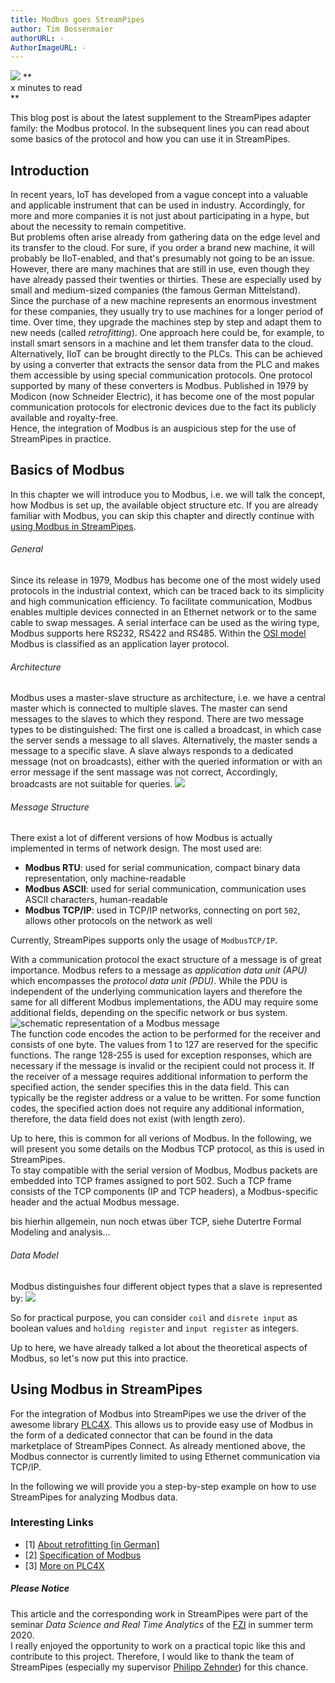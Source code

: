 ```yaml
---
title: Modbus goes StreamPipes
author: Tim Bossenmaier
authorURL: -
AuthorImageURL: -
---
```

<img class="blog-image" style="..." src="/docs/blog/assets/2020-07-xx/modbus_streampipes.png">
**<div sytle="..."> x minutes to read</div>**
<br>


This blog post is about the latest supplement to the StreamPipes adapter family: the Modbus protocol.
In the subsequent lines you can read about some basics of the protocol and how you can use it in StreamPipes.

## Introduction
In recent years, IoT has developed from a vague concept into a valuable and applicable instrument that can be used in industry. 
Accordingly, for more and more companies it is not just about participating in a hype, but about the necessity to remain competitive.
<br>
But problems often arise already from gathering data on the edge level and its transfer to the cloud.
For sure, if you order a brand new machine, it will probably be IIoT-enabled, and that's presumably not going to be an issue.
However, there are many machines that are still in use, even though they have already passed their twenties or thirties.
These are especially used by small and medium-sized companies (the famous German Mittelstand).
Since the purchase of a new machine represents an enormous investment for these companies,
they usually try to use machines for a longer period of time.
Over time, they upgrade the machines step by step and adapt them to new needs (called *retrofitting*).
One approach here could be, for example, to install smart sensors in a machine and let them transfer data to the cloud.
<br>
Alternatively, IIoT can be brought directly to the PLCs. This can be achieved by using a converter
that extracts the sensor data from the PLC and makes them accessible by using special communication protocols.
One protocol supported by many of these converters is Modbus. Published in 1979 by Modicon (now Schneider Electric),
it has become one of the most popular communication protocols for electronic devices due to the fact its publicly available and royalty-free.
<br>
Hence, the integration of Modbus is an auspicious step for the use of StreamPipes in practice. 


## Basics of Modbus
In this chapter we will introduce you to Modbus, i.e. we will talk the concept, how Modbus is set up,
the available object structure etc. If you are already familiar with Modbus, you can skip this chapter and 
directly continue with [using Modbus in StreamPipes](#using-modbus-in-streampipes).
<br>
###### General
Since its release in 1979, Modbus has become one of the most widely used protocols in the industrial context,
which can be traced back to its simplicity and high communication efficiency.
To facilitate communication, Modbus enables multiple devices connected in an Ethernet network or to the same cable
to swap messages. A serial interface can be used as the wiring type, Modbus supports here RS232, RS422 and RS485.
Within the [OSI model](https://en.wikipedia.org/wiki/OSI_model) Modbus is classified as an application layer protocol.
<br>
###### Architecture
Modbus uses a master-slave structure as architecture, i.e. we have a central master which is connected to multiple slaves.
The master can send messages to the slaves to which they respond. There are two message types to be distinguished: 
The first one is called a broadcast, in which case the server sends a message to all slaves. Alternatively, the master sends a message to a specific slave.
A slave always responds to a dedicated message (not on broadcasts), either with the queried information or with an error message if the sent massage was not correct,
Accordingly, broadcasts are not suitable for queries.
![](/docs/blog/assets/2020-07-xx/communication_types.gif)
<br>
###### Message Structure
There exist a lot of different versions of how Modbus is actually implemented in terms of network design.
The most used are:
 - **Modbus RTU**: used for serial communication, compact binary data representation, only machine-readable
 - **Modbus ASCII**: used for serial communication, communication uses ASCII characters, human-readable
 - **Modbus TCP/IP**: used in TCP/IP networks, connecting on port `502`, allows other protocols on the network as well
 
Currently, StreamPipes supports only the usage of `ModbusTCP/IP`.
<br>

With a communication protocol the exact structure of a message is of great importance.
Modbus refers to a message as *application data unit (APU)* which encompasses the *protocol data unit (PDU)*.
While the PDU is independent of the underlying communication layers and therefore the same for all different Modbus implementations, 
the ADU may require some additional fields, depending on the specific network or bus system.
<br>
![schematic representation of a Modbus message](/docs/blog/assets/2020-07-xx/message_structure.png)
<br>
The function code encodes the action to be performed for the receiver and consists of one byte. 
The values from 1 to 127 are reserved for the specific functions. The range 128-255 is used for exception responses, 
which are necessary if the message is invalid or the recipient could not process it.
If the receiver of a message requires additional information to perform the specified action,
the sender specifies this in the data field. This can typically be the register address or a value to be written.
For some function codes, the specified action does not require any additional information, therefore, the data field does not exist
(with length zero). <br>

Up to here, this is common for all verions of Modbus. In the following, we will present you some details on the Modbus TCP protocol,
as this is used in StreamPipes.<br>
To stay compatible with the serial version of Modbus, Modbus packets are embedded into TCP frames assigned to port 502.
Such a TCP frame consists of the TCP components (IP and TCP headers), a Modbus-specific header and the actual Modbus message.

bis hierhin allgemein, nun noch etwas über TCP, siehe Dutertre Formal Modeling and analysis...
<br>
###### Data Model
Modbus distinguishes four different object types that a slave is represented by:
![](/docs/blog/assets/2020-07-xx/object_types.png)

So for practical purpose, you can consider `coil` and `disrete input` as boolean values and 
`holding register` and `input register` as integers.
<br>

Up to here, we have already talked a lot about the theoretical aspects of Modbus, so let's now put this into practice.

## Using Modbus in StreamPipes
For the integration of Modbus into StreamPipes we use the driver of the awesome library [PLC4X](https://plc4x.apache.org/).
This allows us to provide easy use of Modbus in the form of a dedicated connector that can be found in the data marketplace of StreamPipes Connect.
As already mentioned above, the Modbus connector is currently limited to using Ethernet communication via TCP/IP.

In the following we will provide you a step-by-step example on how to use StreamPipes for analyzing Modbus data.


### Interesting Links
- [1] [About retrofitting [in German]](https://www.industry-of-things.de/keine-maschine-ist-zu-alt-fuers-retrofitting-a-776709/)
- [2] [Specification of Modbus](http://www.modbus.org/docs/Modbus_Application_Protocol_V1_1b3.pdf)
- [3] [More on PLC4X](https://plc4x.apache.org/)

##### Please Notice
This article and the corresponding work in StreamPipes were part of the seminar
*Data Science and Real Time Analytics* of the [FZI](https://www.fzi.de/en/home/) in summer term 2020. <br>
I really enjoyed the opportunity to work on a practical topic like this and contribute to this project.
Therefore, I would like to thank the team of StreamPipes (especially my supervisor [Philipp Zehnder](https://www.fzi.de/wir-ueber-uns/organisation/mitarbeiter/address/philipp-zehnder/)) for this chance. 